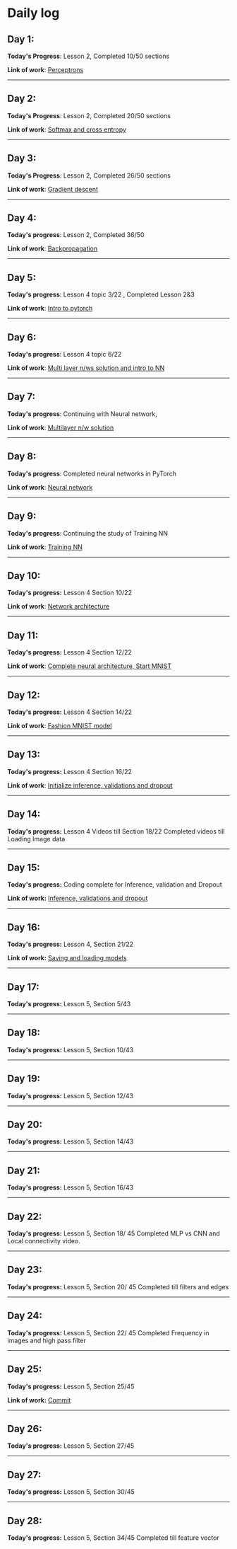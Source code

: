 # Daily log

## Day 1:
**Today's Progress**: Lesson 2, Completed 10/50 sections 

**Link of work**: [Perceptrons](https://github.com/p-s-vishnu/udacity/commits?author=p-s-vishnu&since=2018-11-10&until=2018-11-11)
***

## Day 2:
**Today's Progress**: Lesson 2, Completed 20/50 sections

**Link of work**: [Softmax and cross entropy](https://github.com/p-s-vishnu/udacity/commits?author=p-s-vishnu&since=2018-11-11&until=2018-11-12)
***
## Day 3:
**Today's Progress**: Lesson 2, Completed 26/50 sections

**Link of work**: [Gradient descent](https://github.com/p-s-vishnu/udacity/commits?author=p-s-vishnu&since=2018-11-12&until=2018-11-13)
***
## Day 4:
**Today's progress**: Lesson 2, Completed 36/50 

**Link of work**: [Backpropagation](https://github.com/p-s-vishnu/udacity/commits?author=p-s-vishnu&since=2018-11-13&until=2018-11-14)

***
## Day 5:
**Today's progress**: Lesson 4 topic 3/22 , Completed Lesson 2&3

**Link of work**: [Intro to pytorch](https://github.com/p-s-vishnu/udacity/commit/cfa04ef8dc3f6ff5148de3dbdedef4ede2aae99f)


***
## Day 6:

**Today's progress**: Lesson 4 topic 6/22

**Link of work**: [Multi layer n/ws solution and intro to NN](https://github.com/p-s-vishnu/udacity/commits?author=p-s-vishnu&since=2018-11-15&until=2018-11-16)

***
## Day 7:

**Today's progress**: Continuing with Neural network, 

**Link of work**: [Multilayer n/w solution](https://github.com/p-s-vishnu/udacity/commits?author=p-s-vishnu&since=2018-11-16&until=2018-11-17)

***
## Day 8:

**Today's progress**: Completed neural networks in PyTorch 

**Link of work**: [Neural network](https://github.com/p-s-vishnu/udacity/commits?author=p-s-vishnu&since=2018-11-17&until=2018-11-18)

***
## Day 9:
**Today's progress**: Continuing the study of Training NN 

**Link of work**: [Training NN](https://github.com/p-s-vishnu/udacity/commits?author=p-s-vishnu&since=2018-11-18&until=2018-11-19)

***
## Day 10: 
**Today's progress:** Lesson 4 Section 10/22

**Link of work**: [Network architecture](https://github.com/p-s-vishnu/udacity/commit/f59ee9881137e865a053428c136d8b7e5475fa69)

***
## Day 11:
**Today's progress:** Lesson 4 Section 12/22

**Link of work**: [Complete neural architecture, Start MNIST](https://github.com/p-s-vishnu/udacity/commits?author=p-s-vishnu&since=2018-11-20&until=2018-11-21)

***
## Day 12:
**Today's progress:** Lesson 4 Section 14/22

**Link of work**: [Fashion MNIST model](https://github.com/p-s-vishnu/udacity/commit/47a2d668be7c272fee70fb092262732b51fb4de3)

***
## Day 13:
**Today's progress:** Lesson 4 Section 16/22

**Link of work**: [Initialize inference, validations and dropout](https://github.com/p-s-vishnu/udacity/commits?author=p-s-vishnu&since=2018-11-22&until=2018-11-23)
***

## Day 14:
**Today's progress:** Lesson 4 Videos till Section 18/22
Completed videos till Loading Image data

***
## Day 15:
**Today's progress:** Coding complete for Inference, validation and Dropout

**Link of work:** [Inference, validations and dropout](https://github.com/p-s-vishnu/udacity/commits?author=p-s-vishnu&since=2018-11-24&until=2018-11-25)

***
## Day 16:

**Today's progress:** Lesson 4, Section 21/22

**Link of work:** [Saving and loading models](https://github.com/p-s-vishnu/udacity/commits?author=p-s-vishnu&since=2018-11-25&until=2018-11-26)


***
## Day 17:

**Today's progress:** Lesson 5, Section 5/43

***
## Day 18:

**Today's progress:** Lesson 5, Section 10/43

***
## Day 19:

**Today's progress:** Lesson 5, Section 12/43
***
## Day 20:

**Today's progress:** Lesson 5, Section 14/43
***
## Day 21:

**Today's progress:** Lesson 5, Section 16/43
***
## Day 22: 

**Today's progress:** Lesson 5, Section 18/ 45
Completed MLP vs CNN and Local connectivity video.

***
## Day 23: 

**Today's progress:** Lesson 5, Section 20/ 45
Completed till filters and edges

***
## Day 24: 

**Today's progress:** Lesson 5, Section 22/ 45
Completed Frequency in images and high pass filter

***
## Day 25: 

**Today's progress:** Lesson 5, Section 25/45

**Link of work:** [Commit](https://github.com/p-s-vishnu/udacity/commits?author=p-s-vishnu&since=2018-12-04&until=2018-12-05)

***
## Day 26: 

**Today's progress:** Lesson 5, Section 27/45

***
## Day 27: 

**Today's progress:** Lesson 5, Section 30/45

***
## Day 28:

**Today's progress:** Lesson 5, Section 34/45
Completed till feature vector
